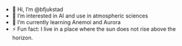 - 👋 Hi, I’m @bfjukstad
- 👀 I’m interested in AI and use in atmospheric sciences
- 🌱 I’m currently learning Anemoi and Aurora
- ⚡ Fun fact: I live in a place where the sun does not rise above the horizon.

<!---
bfjukstad/bfjukstad is a ✨ special ✨ repository because its `README.md` (this file) appears on your GitHub profile.
You can click the Preview link to take a look at your changes.
--->
